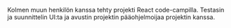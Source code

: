 Kolmen muun henkilön kanssa tehty projekti React code-campilla.
Testasin ja suunnittelin UI:ta ja avustin projektin pääohjelmoijaa projektin kanssa.
